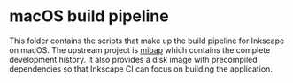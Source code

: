 # macOS build pipeline

This folder contains the scripts that make up the build pipeline for Inkscape on macOS. The upstream project is [mibap](https://gitlab.com/inkscape/devel/mibap) which contains the complete development history. It also provides a disk image with precompiled dependencies so that Inkscape CI can focus on building the application.
